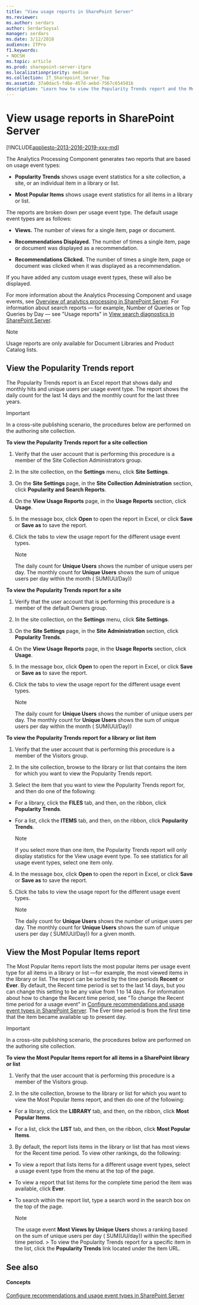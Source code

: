 ```yaml
---
title: "View usage reports in SharePoint Server"
ms.reviewer: 
ms.author: serdars
author: SerdarSoysal
manager: serdars
ms.date: 3/12/2018
audience: ITPro
f1.keywords:
- NOCSH
ms.topic: article
ms.prod: sharepoint-server-itpro
ms.localizationpriority: medium
ms.collection: IT_Sharepoint_Server_Top
ms.assetid: 37a0dac5-fd6e-457d-aebd-7567c654501b
description: "Learn how to view the Popularity Trends report and the Most Popular Items report generated by the SharePoint Analytics Processing Component."
---
```


# View usage reports in SharePoint Server

[!INCLUDE[appliesto-2013-2016-2019-xxx-md](../includes/appliesto-2013-2016-2019-xxx-md.md)]
  
The Analytics Processing Component generates two reports that are based on usage event types:
  
- **Popularity Trends** shows usage event statistics for a site collection, a site, or an individual item in a library or list. 
    
- **Most Popular Items** shows usage event statistics for all items in a library or list. 
    
The reports are broken down per usage event type. The default usage event types are as follows: 
  
- **Views.** The number of views for a single item, page or document. 
    
- **Recommendations Displayed.** The number of times a single item, page or document was displayed as a recommendation. 
    
- **Recommendations Clicked.** The number of times a single item, page or document was clicked when it was displayed as a recommendation. 
    
If you have added any custom usage event types, these will also be displayed.
  
For more information about the Analytics Processing Component and usage events, see [Overview of analytics processing in SharePoint Server](../search/overview-of-analytics-processing.md). For information about search reports — for example, Number of Queries or Top Queries by Day — see "Usage reports" in [View search diagnostics in SharePoint Server](../search/view-search-diagnostics.md).
  
> [!NOTE]
> Usage reports are only available for Document Libraries and Product Catalog lists. 
  
## View the Popularity Trends report
<a name="BKMK_PopularityTrends"> </a>

The Popularity Trends report is an Excel report that shows daily and monthly hits and unique users per usage event type. The report shows the daily count for the last 14 days and the monthly count for the last three years.
  
> [!IMPORTANT]
> In a cross-site publishing scenario, the procedures below are performed on the authoring site collection. 
  
 **To view the Popularity Trends report for a site collection**
  
1. Verify that the user account that is performing this procedure is a member of the Site Collection Administrators group. 
    
2. In the site collection, on the **Settings** menu, click **Site Settings**.
    
3. On the **Site Settings** page, in the **Site Collection Administration** section, click **Popularity and Search Reports**.
    
4. On the **View Usage Reports** page, in the **Usage Reports** section, click **Usage**.
    
5. In the message box, click **Open** to open the report in Excel, or click **Save** or **Save as** to save the report. 
    
6. Click the tabs to view the usage report for the different usage event types.
    
    > [!NOTE]
    > The daily count for **Unique Users** shows the number of unique users per day. The monthly count for **Unique Users** shows the sum of unique users per day within the month ( SUM(UU/Day)) 
  
 **To view the Popularity Trends report for a site**
  
1. Verify that the user account that is performing this procedure is a member of the default Owners group.
    
2. In the site collection, on the **Settings** menu, click **Site Settings**.
    
3. On the **Site Settings** page, in the **Site Administration** section, click **Popularity Trends**.
    
4. On the **View Usage Reports** page, in the **Usage Reports** section, click **Usage**.
    
5. In the message box, click **Open** to open the report in Excel, or click **Save** or **Save as** to save the report. 
    
6. Click the tabs to view the usage report for the different usage event types.
    
    > [!NOTE]
    > The daily count for **Unique Users** shows the number of unique users per day. The monthly count for **Unique Users** shows the sum of unique users per day within the month ( SUM(UU/Day)) 
  
 **To view the Popularity Trends report for a library or list item**
  
1. Verify that the user account that is performing this procedure is a member of the Visitors group.
    
2. In the site collection, browse to the library or list that contains the item for which you want to view the Popularity Trends report.
    
3. Select the item that you want to view the Popularity Trends report for, and then do one of the following:
    
  - For a library, click the **FILES** tab, and then, on the ribbon, click **Popularity Trends**.
    
  - For a list, click the **ITEMS** tab, and then, on the ribbon, click **Popularity Trends**.
    
    > [!NOTE]
    > If you select more than one item, the Popularity Trends report will only display statistics for the View usage event type. To see statistics for all usage event types, select one item only. 
  
4. In the message box, click **Open** to open the report in Excel, or click **Save** or **Save as** to save the report. 
    
5. Click the tabs to view the usage report for the different usage event types.
    
    > [!NOTE]
    > The daily count for **Unique Users** shows the number of unique users per day. The monthly count for **Unique Users** shows the sum of unique users per day ( SUM(UU/Day)) for a given month. 
  
## View the Most Popular Items report
<a name="BKMK_MostPopular"> </a>

The Most Popular Items report lists the most popular items per usage event type for all items in a library or list —for example, the most viewed items in the library or list. The report can be sorted by the time periods **Recent** or **Ever**. By default, the Recent time period is set to the last 14 days, but you can change this setting to be any value from 1 to 14 days. For information about how to change the Recent time period, see "To change the Recent time period for a usage event" in [Configure recommendations and usage event types in SharePoint Server](configure-recommendations-and-usage-event-types.md). The Ever time period is from the first time that the item became available up to present day.
  
> [!IMPORTANT]
> In a cross-site publishing scenario, the procedures below are performed on the authoring site collection. 
  
 **To view the Most Popular Items report for all items in a SharePoint library or list**
  
1. Verify that the user account that is performing this procedure is a member of the Visitors group.
    
2. In the site collection, browse to the library or list for which you want to view the Most Popular Items report, and then do one of the following:
    
  - For a library, click the **LIBRARY** tab, and then, on the ribbon, click **Most Popular Items**.
    
  - For a list, click the **LIST** tab, and then, on the ribbon, click **Most Popular Items**.
    
3. By default, the report lists items in the library or list that has most views for the Recent time period. To view other rankings, do the following:
    
  - To view a report that lists items for a different usage event types, select a usage event type from the menu at the top of the page.
    
  - To view a report that list items for the complete time period the item was available, click **Ever**.
    
  - To search within the report list, type a search word in the search box on the top of the page.
    
    > [!NOTE]
    > The usage event **Most Views by Unique Users** shows a ranking based on the sum of unique users per day ( SUM(UU/day)) within the specified time period. > To view the Popularity Trends report for a specific item in the list, click the **Popularity Trends** link located under the item URL. 
  
## See also
<a name="BKMK_MostPopular"> </a>

#### Concepts

[Configure recommendations and usage event types in SharePoint Server](configure-recommendations-and-usage-event-types.md)

